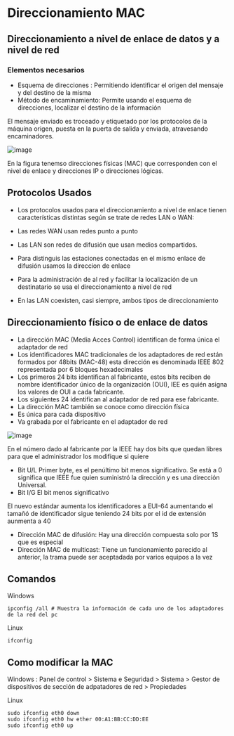 # Direccionamiento MAC

## Direccionamiento a nivel de enlace de datos y a nivel de red

### Elementos necesarios

- Esquema de direcciones : Permitiendo identificar el origen del mensaje y del destino de la misma
- Método de encaminamiento: Permite usando el esquema de direcciones, localizar el destino de la información

El mensaje enviado es troceado y etiquetado por los protocolos de la máquina origen, puesta en la puerta de salida y enviada, atravesando encaminadores. 

![image](https://github.com/user-attachments/assets/58f07336-f64e-4343-8fa6-81247f980b34)

En la figura tenemso direcciones físicas (MAC) que corresponden con el nivel de enlace y direcciones IP o direcciones lógicas.

## Protocolos Usados

- Los protocolos usados para el direccionamiento a nivel de enlace tienen características distintas según se trate de redes LAN o WAN:

- Las redes WAN usan redes punto a punto
- Las LAN son redes de difusión que usan medios compartidos.
- Para distinguis las estaciones conectadas en el mismo enlace de difusión usamos la direccion de enlace
- Para la administración de al red y facilitar la localización de un destinatario se usa el direccionamiento a nivel de red
- En las LAN coexisten, casi siempre, ambos tipos de direccionamiento

## Direccionamiento físico o de enlace de datos

- La dirección MAC (Media Acces Control) identifican de forma única el adaptador de red
- Los identificadores MAC tradicionales de los adaptadores de red están formados por 48bits (MAC-48) esta dirección es denominada IEEE 802 representada por 6 bloques hexadecimales
- Los primeros 24 bits identifican al fabricante, estos bits reciben de nombre identificador único de la organización (OUI), IEE es quién asigna los valores de OUI a cada fabricante.
- Los siguientes 24 identifican al adaptador de red para ese fabricante.
- La dirección MAC también se conoce como dirección física
- Es única para cada dispositivo
- Va grabada por el fabricante en el adaptador de red

![image](https://github.com/user-attachments/assets/a32154d5-4c01-44cf-8442-7577dcd7f9e9)

En el número dado al fabricante por la IEEE hay dos bits que quedan libres para que el administrador los modifique si quiere

- Bit U/L Primer byte, es el penúltimo bit menos significativo. Se está a 0 significa que IEEE fue quien suministró la dirección y es una dirección Universal.
- Bit I/G El bit menos significativo

El nuevo estándar aumenta los identificadores a EUI-64 aumentando el tamañó de identificador sigue teniendo 24 bits por el id de extensión aunmenta a 40

- Dirección MAC de difusión: Hay una dirección compuesta solo por 1S que es especial
- Dirección MAC de multicast: Tiene un funcionamiento parecido al anterior, la trama puede ser aceptadada por varios equipos a la vez

## Comandos

Windows

```
ipconfig /all # Muestra la información de cada uno de los adaptadores de la red del pc
```

Linux

```
ifconfig
```

## Como modificar la MAC

Windows : Panel de control > Sistema e Seguridad > Sistema > Gestor de dispositivos de sección de adpatadores de red > Propiedades 

Linux 

```
sudo ifconfig eth0 down
sudo ifconfig eth0 hw ether 00:A1:BB:CC:DD:EE
sudo ifconfig eth0 up
```

